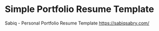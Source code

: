 # Simple Portfolio Resume Template
Sabiq - Personal  Portfolio  Resume Template
https://sabiqsabry.com/